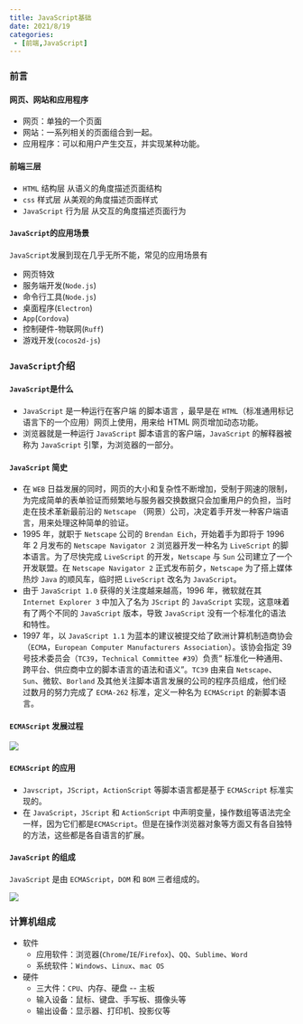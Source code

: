 ```yaml
---
title: JavaScript基础
date: 2021/8/19
categories:
 - [前端,JavaScript]
---
```


### 前言

#### 网页、网站和应用程序

- 网页：单独的一个页面
- 网站：一系列相关的页面组合到一起。
- 应用程序：可以和用户产生交互，并实现某种功能。

#### 前端三层

- `HTML` 结构层 从语义的角度描述页面结构
- `css` 样式层 从美观的角度描述页面样式
- `JavaScript` 行为层 从交互的角度描述页面行为

#### `JavaScript`的应用场景

`JavaScript`发展到现在几乎无所不能，常见的应用场景有

- 网页特效
- 服务端开发(`Node.js`)
- 命令行工具(`Node.js`)
- 桌面程序(`Electron`)
- `App`(`Cordova`)
- 控制硬件-物联网(`Ruff`)
- 游戏开发(`cocos2d-js`)

### `JavaScript`介绍

#### `JavaScript`是什么

- `JavaScript` 是一种运行在客户端 的脚本语言 ，最早是在 `HTML`（标准通用标记语言下的一个应用）网页上使用，用来给 HTML 网页增加动态功能。
- 浏览器就是一种运行 `JavaScript` 脚本语言的客户端，`JavaScript` 的解释器被称为 `JavaScript` 引擎，为浏览器的一部分。

#### `JavaScript` 简史

- 在 `WEB` 日益发展的同时，网页的大小和复杂性不断增加，受制于网速的限制，为完成简单的表单验证而频繁地与服务器交换数据只会加重用户的负担，当时走在技术革新最前沿的 `Netscape` （网景）公司，决定着手开发一种客户端语言，用来处理这种简单的验证。
- 1995 年，就职于 `Netscape` 公司的 `Brendan Eich`，开始着手为即将于 1996 年 2 月发布的 `Netscape Navigator 2` 浏览器开发一种名为 `LiveScript` 的脚本语言。为了尽快完成 `LiveScript` 的开发，`Netscape` 与 `Sun` 公司建立了一个开发联盟。在 `Netscape Navigator 2` 正式发布前夕，`Netscape` 为了搭上媒体热炒 `Java` 的顺风车，临时把 `LiveScript` 改名为 `JavaScript`。
- 由于 `JavaScript 1.0` 获得的关注度越来越高，1996 年，微软就在其 `Internet Explorer 3` 中加入了名为 `JScript` 的 `JavaScript` 实现，这意味着有了两个不同的 `JavaScript` 版本，导致 `JavaScript` 没有一个标准化的语法和特性。
- 1997 年，以 `JavaScript 1.1` 为蓝本的建议被提交给了欧洲计算机制造商协会（`ECMA`，`European Computer Manufacturers Association`）。该协会指定 39 号技术委员会（`TC39`，`Technical Committee #39`）负责“ 标准化一种通用、跨平台、供应商中立的脚本语言的语法和语义”。`TC39` 由来自 `Netscape`、`Sun`、微软、`Borland` 及其他关注脚本语言发展的公司的程序员组成，他们经过数月的努力完成了 `ECMA-262` 标准，定义一种名为 `ECMAScript` 的新脚本语言。

#### `ECMAScript` 发展过程

![](https://pic.imgdb.cn/item/618a10e62ab3f51d91378a85.png)

#### `ECMAScript` 的应用

- `Javscript`，`JScript`，`ActionScript` 等脚本语言都是基于 `ECMAScript` 标准实现的。
- 在 `JavaScript`，`JScript` 和 `ActionScript` 中声明变量，操作数组等语法完全一样，因为它们都是`ECMAScript`。但是在操作浏览器对象等方面又有各自独特的方法，这些都是各自语言的扩展。

#### `JavaScript` 的组成

`JavaScript` 是由 `ECMAScript`，`DOM` 和 `BOM` 三者组成的。

![](https://pic.imgdb.cn/item/618a120b2ab3f51d913a0910.png)

### 计算机组成

- 软件
  - 应用软件：浏览器(`Chrome`/`IE`/`Firefox`)、`QQ`、`Sublime`、`Word`
  - 系统软件：`Windows`、`Linux`、`mac OS`
- 硬件
  - 三大件：`CPU`、内存、硬盘 -- 主板
  - 输入设备：鼠标、键盘、手写板、摄像头等
  - 输出设备：显示器、打印机、投影仪等
